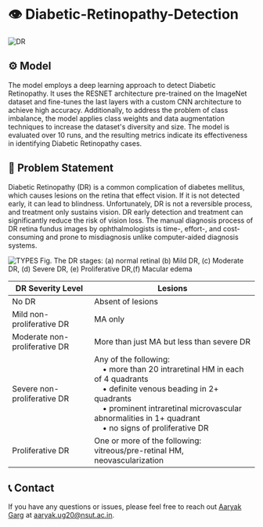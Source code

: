 # 👁 Diabetic-Retinopathy-Detection

![DR](https://media.discordapp.net/attachments/891317274936483871/1088950357062844606/WADER_diagrams-Page-8.drawio.png?width=2688&height=934)

## ⚙️ Model
The model employs a deep learning approach to detect Diabetic Retinopathy. It uses the RESNET architecture pre-trained on the ImageNet dataset and fine-tunes the last layers with a custom CNN architecture to achieve high accuracy. Additionally, to address the problem of class imbalance, the model applies class weights and data augmentation techniques to increase the dataset's diversity and size. The model is evaluated over 10 runs, and the resulting metrics indicate its effectiveness in identifying Diabetic Retinopathy cases.
## 🏥 Problem Statement
Diabetic Retinopathy (DR) is a common complication of diabetes mellitus, which causes lesions on the retina that effect vision. If it is not detected early, it can lead to blindness. Unfortunately, DR is not a reversible process, and treatment only sustains vision. DR early detection and treatment can significantly reduce the risk of vision loss. The manual diagnosis process of DR retina fundus images by ophthalmologists is time-, effort-, and cost-consuming and prone to misdiagnosis unlike computer-aided diagnosis systems. 

![TYPES](https://media.discordapp.net/attachments/891317274936483871/1088952522275827782/1-s2.png?width=1160&height=626)
Fig. The DR stages: (a) normal retinal (b) Mild DR, (c) Moderate DR, (d) Severe DR, (e) Proliferative DR,(f) Macular edema

| DR Severity Level              | Lesions                                                                                     |
|--------------------------------|---------------------------------------------------------------------------------------------|
| No DR                          | Absent of lesions                                                                           |
| Mild non-proliferative DR      | MA only                                                                                     |
| Moderate non-proliferative DR  | More than just MA but less than severe DR                                                 |
| Severe non-proliferative DR    | Any of the following: <br> &nbsp;&nbsp;&nbsp;&nbsp;• more than 20 intraretinal HM in each of 4 quadrants <br> &nbsp;&nbsp;&nbsp;&nbsp;• definite venous beading in 2+ quadrants <br> &nbsp;&nbsp;&nbsp;&nbsp;• prominent intraretinal microvascular abnormalities in 1+ quadrant <br> &nbsp;&nbsp;&nbsp;&nbsp;• no signs of proliferative DR |
| Proliferative DR               | One or more of the following: vitreous/pre-retinal HM, neovascularization                 |


## 📞 Contact
If you have any questions or issues, please feel free to reach out [Aaryak Garg](https://www.linkedin.com/in/aaryak-garg-7b202b184/) at [aaryak.ug20@nsut.ac.in](aaryak.ug20@nsut.ac.in).
